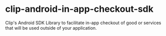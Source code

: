 clip-android-in-app-checkout-sdk
================================

Clip's Android SDK Library to facilitate in-app checkout of good or services that will be used outside of your application. 
